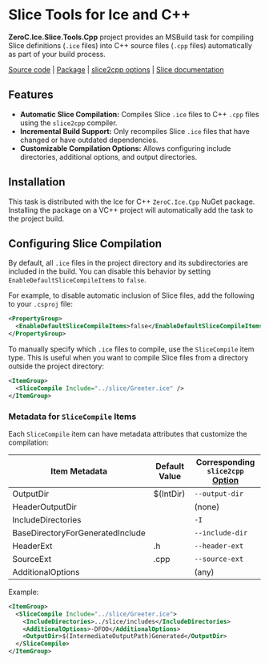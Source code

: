 # Slice Tools for Ice and C++

**ZeroC.Ice.Slice.Tools.Cpp** project provides an MSBuild task for compiling Slice definitions (`.ice` files) into C++
source files (`.cpp` files) automatically as part of your build process.

[Source code][source] | [Package][package] | [slice2cpp options][slice2cpp] | [Slice documentation][slice]

## Features

- **Automatic Slice Compilation:** Compiles Slice `.ice` files to C++ `.cpp` files using the `slice2cpp` compiler.
- **Incremental Build Support:** Only recompiles Slice `.ice` files that have changed or have outdated dependencies.
- **Customizable Compilation Options:** Allows configuring include directories, additional options, and output directories.

## Installation

This task is distributed with the Ice for C++ `ZeroC.Ice.Cpp` NuGet package. Installing the package on a VC++ project
will automatically add the task to the project build.

## Configuring Slice Compilation

By default, all `.ice` files in the project directory and its subdirectories are included in the build. You can
disable this behavior by setting `EnableDefaultSliceCompileItems` to `false`.

For example, to disable automatic inclusion of Slice files, add the following to your `.csproj` file:

```xml
<PropertyGroup>
  <EnableDefaultSliceCompileItems>false</EnableDefaultSliceCompileItems>
</PropertyGroup>
```

To manually specify which `.ice` files to compile, use the `SliceCompile` item type. This is useful when you want to
compile Slice files from a directory outside the project directory:

```xml
<ItemGroup>
  <SliceCompile Include="../slice/Greeter.ice" />
</ItemGroup>
```

### Metadata for `SliceCompile` Items

Each `SliceCompile` item can have metadata attributes that customize the compilation:

| Item Metadata                    | Default Value | Corresponding `slice2cpp` [Option][slice2cpp] |
| -------------------------------- | ------------- | --------------------------------------------- |
| OutputDir                        | $(IntDir)     | `--output-dir`                                |
| HeaderOutputDir                  |               | (none)                                        |
| IncludeDirectories               |               | `-I`                                          |
| BaseDirectoryForGeneratedInclude |               | `--include-dir`                               |
| HeaderExt                        | .h            | `--header-ext`                                |
| SourceExt                        | .cpp          | `--source-ext`                                |
| AdditionalOptions                |               | (any)                                         |

Example:

```xml
<ItemGroup>
  <SliceCompile Include="../slice/Greeter.ice">
    <IncludeDirectories>../slice/includes</IncludeDirectories>
    <AdditionalOptions>-DFOO</AdditionalOptions>
    <OutputDir>$(IntermediateOutputPath)Generated</OutputDir>
  </SliceCompile>
</ItemGroup>
```

[package]: https://www.nuget.org/packages/ZeroC.Ice.Cpp
[slice]: https://doc.zeroc.com/ice/3.7/the-slice-language
[slice2cpp]: https://doc.zeroc.com/ice/latest/language-mappings/c++-mapping/slice2cpp-command-line-options
[source]: https://github.com/zeroc-ice/ice/tree/main/cpp/tools/ZeroC.Ice.Slice.Tools.Cpp
